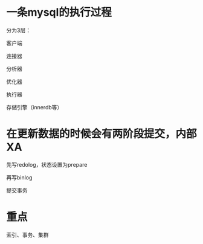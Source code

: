 # 一条mysql的执行过程

分为3层：

客户端

连接器

分析器

优化器

执行器

存储引擎（innerdb等）

# 在更新数据的时候会有两阶段提交，内部XA

先写redolog，状态设置为prepare

再写binlog

提交事务





# 重点

索引、事务、集群
